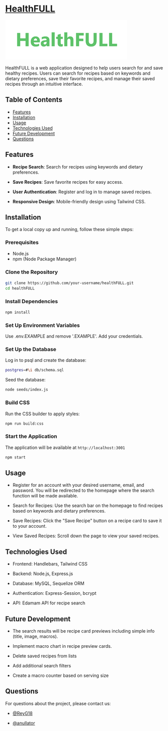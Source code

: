 # [HealthFULL](https://project-2-recipe-finder.onrender.com/)

![image alt text](/public/images/HealthFULL.png)

HealthFULL is a web application designed to help users search for and save healthy recipes. Users can search for recipes based on keywords and dietary preferences, save their favorite recipes, and manage their saved recipes through an intuitive interface.

## Table of Contents

- [Features](#features)
- [Installation](#installation)
- [Usage](#usage)
- [Technologies Used](#technologies-used)
- [Future Development](#future-development)
- [Questions](#questions)

## Features

- **Recipe Search**: Search for recipes using keywords and dietary preferences.

- **Save Recipes**: Save favorite recipes for easy access.

- **User Authentication**: Register and log in to manage saved recipes.

- **Responsive Design**: Mobile-friendly design using Tailwind CSS.

## Installation

To get a local copy up and running, follow these simple steps:

### Prerequisites

- Node.js
- npm (Node Package Manager)

### Clone the Repository

```bash
git clone https://github.com/your-username/healthFULL.git
cd healthFULL
```

### Install Dependencies

```bash
npm install
```

### Set Up Environment Variables

Use .env.EXAMPLE and remove '.EXAMPLE'. Add your credentials.

### Set Up the Database

Log in to psql and create the database:

```bash
postgres=#\i db/schema.sql
```

Seed the database:

```bash
node seeds/index.js
```

### Build CSS

Run the CSS builder to apply styles:

```bash
npm run build:css
```

### Start the Application

The application will be available at `http://localhost:3001`

```bash
npm start
```

## Usage

- Register for an account with your desired username, email, and password. You will be redirected to the homepage where the search function will be made available.

- Search for Recipes: Use the search bar on the homepage to find recipes based on keywords and dietary preferences.

- Save Recipes: Click the "Save Recipe" button on a recipe card to save it to your account.

- View Saved Recipes: Scroll down the page to view your saved recipes.

## Technologies Used

- Frontend: Handlebars, Tailwind CSS

- Backend: Node.js, Express.js

- Database: MySQL, Sequelize ORM

- Authentication: Express-Session, bcrypt

- API: Edamam API for recipe search

## Future Development

- The search results will be recipe card previews including simple info (title, image, macros).

- Implement macro chart in recipe preview cards.

- Delete saved recipes from lists

- Add additional search filters

- Create a macro counter based on serving size

## Questions

For questions about the project, please contact us:
 - [@ReyG18](https://github.com/ReyG18)

 - [@anullator](https://github.com/anullator)
